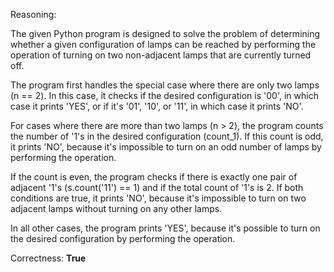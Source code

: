 Reasoning:

The given Python program is designed to solve the problem of determining whether a given configuration of lamps can be reached by performing the operation of turning on two non-adjacent lamps that are currently turned off.

The program first handles the special case where there are only two lamps (n == 2). In this case, it checks if the desired configuration is '00', in which case it prints 'YES', or if it's '01', '10', or '11', in which case it prints 'NO'.

For cases where there are more than two lamps (n > 2), the program counts the number of '1's in the desired configuration (count_1). If this count is odd, it prints 'NO', because it's impossible to turn on an odd number of lamps by performing the operation.

If the count is even, the program checks if there is exactly one pair of adjacent '1's (s.count('11') == 1) and if the total count of '1's is 2. If both conditions are true, it prints 'NO', because it's impossible to turn on two adjacent lamps without turning on any other lamps.

In all other cases, the program prints 'YES', because it's possible to turn on the desired configuration by performing the operation.

Correctness: **True**